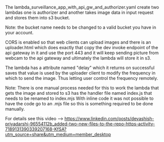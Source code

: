 The lambda_surveillance_app_with_api_gw_and_authorizer.yaml create two lambdas one is authorizer and another takes image data in input request and stores them into s3 bucket.

Note: the bucket name needs to be changed to a valid bucket you have in your account.

CORS is enabled so that web clients can upload images and there is an uploader.html which does exactly that copy the dev invoke endpoint of the api gateway in it
and use the port 443 and it will keep sending picture from webcam to the api gateway and ultimately the lambda will store it in s3. 

The lambda has a attribute named "delay" which it returns on successful saves that value is used by the uploader client to modify the frequency in which to send the image.
Thus letting user control the frequency remotely.

Note: There is one manual process needed for this to work the lambda that gets the image and stored to s3 has the handler file named index.js that needs to be renamed to index.mjs
With inline code it was not possible to have the code go to an .mjs file so this is something required to be done manually.

For details see this video --> https://www.linkedin.com/posts/devashish-priyadarshi-96554112b_added-two-new-files-to-the-repo-https-activity-7189131390339207168-KfSA?utm_source=share&utm_medium=member_desktop
